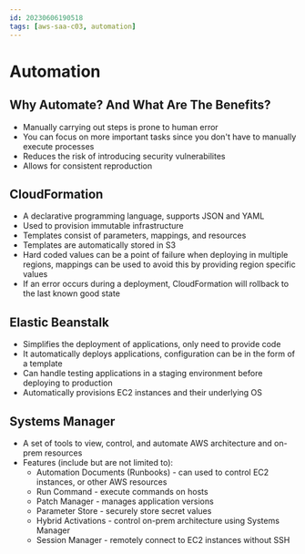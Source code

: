 ```yaml
---
id: 20230606190518
tags: [aws-saa-c03, automation]
---
```


# Automation

## Why Automate? And What Are The Benefits?

* Manually carrying out steps is prone to human error
* You can focus on more important tasks since you don't have to manually
  execute processes
* Reduces the risk of introducing security vulnerabilites
* Allows for consistent reproduction

## CloudFormation

* A declarative programming language, supports JSON and YAML
* Used to provision immutable infrastructure
* Templates consist of parameters, mappings, and resources
* Templates are automatically stored in S3
* Hard coded values can be a point of failure when deploying in multiple
  regions, mappings can be used to avoid this by providing region
  specific values
* If an error occurs during a deployment, CloudFormation will rollback
  to the last known good state

## Elastic Beanstalk

* Simplifies the deployment of applications, only need to provide code
* It automatically deploys applications, configuration can be in the
  form of a template
* Can handle testing applications in a staging environment before
  deploying to production
* Automatically provisions EC2 instances and their underlying OS

## Systems Manager

* A set of tools to view, control, and automate AWS architecture and
  on-prem resources
* Features (include but are not limited to):
  * Automation Documents (Runbooks) - can used to control EC2 instances,
    or other AWS resources
  * Run Command - execute commands on hosts
  * Patch Manager - manages application versions
  * Parameter Store - securely store secret values
  * Hybrid Activations - control on-prem architecture using Systems
    Manager
  * Session Manager - remotely connect to EC2 instances without SSH
